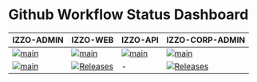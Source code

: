 # Github Workflow Status Dashboard

| IZZO-ADMIN                                                                                                                                                                        | IZZO-WEB                                                                                                                                                                      | IZZO-API                                                                                                                                                                          | IZZO-CORP-ADMIN                                                                                                                                                                               |
|-----------------------------------------------------------------------------------------------------------------------------------------------------------------------------------|-------------------------------------------------------------------------------------------------------------------------------------------------------------------------------|-----------------------------------------------------------------------------------------------------------------------------------------------------------------------------------|-----------------------------------------------------------------------------------------------------------------------------------------------------------------------------------------------|
 | [![main](https://github.com/IZZO-Web/IZZO-ADMIN/actions/workflows/lint-build.yml/badge.svg?branch=main)](https://github.com/IZZO-Web/IZZO-ADMIN/actions/workflows/lint-build.yml) | [![main](https://github.com/IZZO-Web/IZZO-WEB/actions/workflows/lint-build.yml/badge.svg?branch=main)](https://github.com/IZZO-Web/IZZO-WEB/actions/workflows/lint-build.yml) | [![main](https://github.com/IZZO-Web/IZZO-API/actions/workflows/merge-check.yml/badge.svg?branch=master)](https://github.com/IZZO-Web/IZZO-API/actions/workflows/merge-check.yml) | [![main](https://github.com/IZZO-Web/IZZO-CORP-ADMIN/actions/workflows/lint-build.yml/badge.svg?branch=master)](https://github.com/IZZO-Web/IZZO-CORP-ADMIN/actions/workflows/lint-build.yml) |
 | [![main](https://github.com/IZZO-Web/IZZO-ADMIN/actions/workflows/releases.yml/badge.svg?branch=main)](https://github.com/IZZO-Web/IZZO-ADMIN/actions/workflows/releases.yml)     | [![Releases](https://github.com/IZZO-Web/IZZO-WEB/actions/workflows/releases.yml/badge.svg?branch=main)](https://github.com/IZZO-Web/IZZO-WEB/actions/workflows/releases.yml) | - | [![Releases](https://github.com/IZZO-Web/IZZO-CORP-ADMIN/actions/workflows/releases.yml/badge.svg?branch=master)](https://github.com/IZZO-Web/IZZO-CORP-ADMIN/actions/workflows/releases.yml) |
